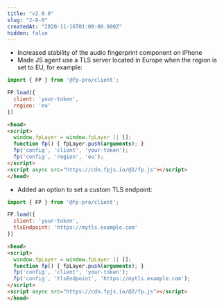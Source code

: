```yaml
---
title: "v2.8.0"
slug: "2-8-0"
createdAt: "2020-11-16T01:00:00.000Z"
hidden: false
---
```

- Increased stability of the audio fingerprint component on iPhone
- Made JS agent use a TLS server located in Europe when the region is set to EU, for example:

```js NPM installation
import { FP } from '@fp-pro/client';

FP.load({
  client: 'your-token',
  region: 'eu'
})
```
```html CDN installation
<head>
<script>
  window.fpLayer = window.fpLayer || [];
  function fp() { fpLayer.push(arguments); }
  fp('config', 'client', 'your-token');
  fp('config', 'region', 'eu');
</script>
<script async src="https://cdn.fpjs.io/@2/fp.js"></script>
</head>
```

- Added an option to set a custom TLS endpoint:

```js NPM installation
import { FP } from '@fp-pro/client';

FP.load({
  client: 'your-token',
  tlsEndpoint: 'https://mytls.example.com'
})
```
```html CDN installation
<head>
<script>
  window.fpLayer = window.fpLayer || [];
  function fp() { fpLayer.push(arguments); }
  fp('config', 'client', 'your-token');
  fp('config', 'tlsEndpoint', 'https://mytls.example.com');
</script>
<script async src="https://cdn.fpjs.io/@2/fp.js"></script>
</head>
```